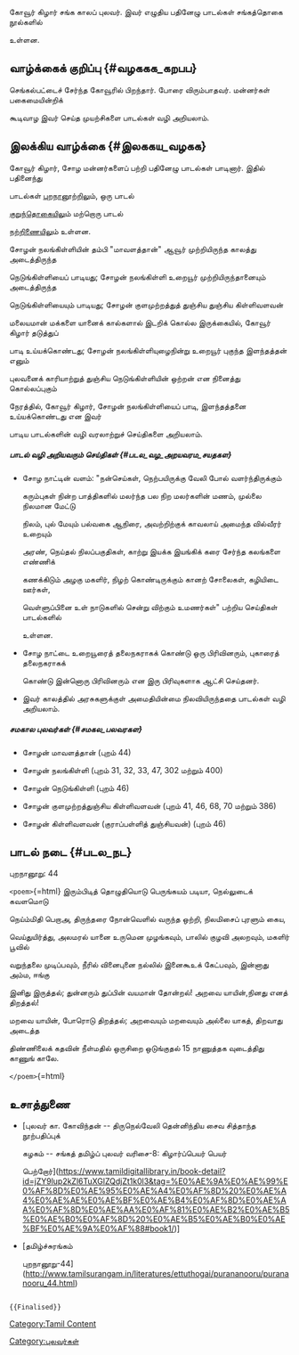 கோவூர் கிழார் சங்க காலப் புலவர். இவர் எழுதிய பதினேழு பாடல்கள் சங்கத்தொகை நூல்களில்
உள்ளன.

## வாழ்க்கைக் குறிப்பு {#வழககக_கறபப}

செங்கல்பட்டைச் சேர்ந்த கோவூரில் பிறந்தார். போரை விரும்பாதவர். மன்னர்கள் பகைமையின்றிக்
கூடிவாழ இவர் செய்த முயற்சிகளை பாடல்கள் வழி அறியலாம்.

## இலக்கிய வாழ்க்கை {#இலககய_வழகக}

கோவூர் கிழார், சோழ மன்னர்களைப் பற்றி பதினேழு பாடல்கள் பாடினார். இதில் பதினைந்து
பாடல்கள் [புறநானூற்றில](புறநானூறு "wikilink")ும், ஒரு பாடல்
[குறுந்தொகைய](குறுந்தொகை "wikilink")ிலும் மற்றொரு பாடல்
[நற்றிணைய](நற்றிணை "wikilink")ிலும் உள்ளன.

சோழன் நலங்கிள்ளியின் தம்பி \"மாவளத்தான்\" ஆவூர் முற்றியிருந்த காலத்து அடைத்திருந்த
நெடுங்கிள்ளியைப் பாடியது; சோழன் நலங்கிள்ளி உறையூர் முற்றியிருந்தானையும் அடைத்திருந்த
நெடுங்கிள்ளியையும் பாடியது; சோழன் குளமுற்றத்துத் துஞ்சிய துஞ்சிய கிள்ளிவளவன்
மலையமான் மக்களை யானைக் கால்களால் இடறிக் கொல்ல இருக்கையில், கோவூர் கிழார் தடுத்துப்
பாடி உய்யக்கொண்டது; சோழன் நலங்கிள்ளியுழைநின்று உறையூர் புகுந்த இளந்தத்தன் எனும்
புலவனைக் காரியாற்றுத் துஞ்சிய நெடுங்கிள்ளியின் ஒற்றன் என நினைத்து கொல்லப்புகும்
நேரத்தில், கோவூர் கிழார், சோழன் நலங்கிள்ளியைப் பாடி, இளந்தத்தனை உய்யக்கொண்டது என இவர்
பாடிய பாடல்களின் வழி வரலாற்றுச் செய்திகளை அறியலாம்.

##### பாடல் வழி அறியவரும் செய்திகள் {#படல_வழ_அறயவரம_சயதகள}

-   சோழ நாட்டின் வளம்: \"நன்செய்கள், நெற்பயிருக்கு வேலி போல் வளர்ந்திருக்கும்
    கரும்புகள் நின்ற பாத்திகளில் மலர்ந்த பல நிற மலர்களின் மணம், முல்லை நிலமான மேட்டு
    நிலம், புல் மேயும் பல்வகை ஆநிரை, அவற்றிற்குக் காவலாய் அமைந்த வில்வீரர் உறையும்
    அரண், நெய்தல் நிலப்பகுதிகள், காற்று இயக்க இயங்கிக் கரை சேர்ந்த கலங்களை எண்ணிக்
    கணக்கிடும் அழகு மகளிர், நிழற் கொண்டிருக்கும் கானற் சோலைகள், கழியிடை ஊர்கள்,
    வெள்ளுப்பினை உள் நாடுகளில் சென்று விற்கும் உமணர்கள்\" பற்றிய செய்திகள் பாடல்களில்
    உள்ளன.
-   சோழ நாட்டை உறையூரைத் தலைநகராகக் கொண்டு ஒரு பிரிவினரும், புகாரைத் தலைநகராகக்
    கொண்டு இன்னொரு பிரிவினரும் என இரு பிரிவுகளாக ஆட்சி செய்தனர்.
-   இவர் காலத்தில் அரசுகளுக்குள் அமைதியின்மை நிலவியிருந்ததை பாடல்கள் வழி அறியலாம்.

##### சமகால புலவர்கள் {#சமகல_பலவரகள}

-   சோழன் மாவளத்தான் (புறம் 44)
-   சோழன் நலங்கிள்ளி (புறம் 31, 32, 33, 47, 302 மற்றும் 400)
-   சோழன் நெடுங்கிள்ளி (புறம் 46)
-   சோழன் குளமுற்றத்துஞ்சிய கிள்ளிவளவன் (புறம் 41, 46, 68, 70 மற்றும் 386)
-   சோழன் கிள்ளிவளவன் (குராப்பள்ளித் துஞ்சியவன்) (புறம் 46)

## பாடல் நடை {#படல_நட}

புறநானூறு: 44

`<poem>`{=html} இரும்பிடித் தொழுதியொடு பெருங்கயம் படியா, நெல்லுடைக் கவளமொடு
நெய்ம்மிதி பெறாஅ, திருந்தரை நோன்வெளில் வருந்த ஒற்றி, நிலமிசைப் புரளும் கைய,
வெய்துயிர்த்து, அலமரல் யானை உருமென முழங்கவும், பாலில் குழவி அலறவும், மகளிர் பூவில்
வறுந்தலை முடிப்பவும், நீரில் வினைபுனை நல்லில் இனைகூஉக் கேட்பவும், இன்னாது அம்ம, ஈங்கு
இனிது இருத்தல்; துன்னரும் துப்பின் வயமான் தோன்றல்! அறவை யாயின்,நினது எனத் திறத்தல்!
மறவை யாயின், போரொடு திறத்தல்; அறவையும் மறவையும் அல்லை யாகத், திறவாது அடைத்த
திண்ணிலைக் கதவின் நீள்மதில் ஒருசிறை ஒடுங்குதல் 15 நாணுத்தக வுடைத்திது காணுங் காலே.
`</poem>`{=html}

## உசாத்துணை

-   [புலவர் கா. கோவிந்தன் -- திருநெல்வேலி தென்னிந்திய சைவ சித்தாந்த நூற்பதிப்புக்
    கழகம் -- சங்கத் தமிழ்ப் புலவர் வரிசை-8: கிழார்ப்பெயர் பெயர்
    பெற்றோர்](https://www.tamildigitallibrary.in/book-detail?id=jZY9lup2kZl6TuXGlZQdjZt1k0l3&tag=%E0%AE%9A%E0%AE%99%E0%AF%8D%E0%AE%95%E0%AE%A4%E0%AF%8D%20%E0%AE%A4%E0%AE%AE%E0%AE%BF%E0%AE%B4%E0%AF%8D%E0%AE%AA%E0%AF%8D%E0%AE%AA%E0%AF%81%E0%AE%B2%E0%AE%B5%E0%AE%B0%E0%AF%8D%20%E0%AE%B5%E0%AE%B0%E0%AE%BF%E0%AE%9A%E0%AF%88#book1/)\]
-   [தமிழ்ச்சுரங்கம்
    புறநானூறு-44](http://www.tamilsurangam.in/literatures/ettuthogai/purananooru/purananooru_44.html)

```{=mediawiki}
{{Finalised}}
```
[Category:Tamil Content](Category:Tamil_Content "wikilink")
[Category:புலவர்கள்](Category:புலவர்கள் "wikilink")
